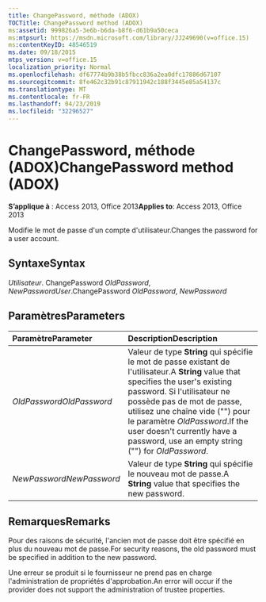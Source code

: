 ```yaml
---
title: ChangePassword, méthode (ADOX)
TOCTitle: ChangePassword method (ADOX)
ms:assetid: 999826a5-3e6b-b6da-b8f6-d61b9a50ceca
ms:mtpsurl: https://msdn.microsoft.com/library/JJ249690(v=office.15)
ms:contentKeyID: 48546519
ms.date: 09/18/2015
mtps_version: v=office.15
localization_priority: Normal
ms.openlocfilehash: df67774b9b38b5fbcc836a2ea0dfc17886d67107
ms.sourcegitcommit: 8fe462c32b91c87911942c188f3445e85a54137c
ms.translationtype: MT
ms.contentlocale: fr-FR
ms.lasthandoff: 04/23/2019
ms.locfileid: "32296527"
---
```

# <a name="changepassword-method-adox"></a><span data-ttu-id="f970b-102">ChangePassword, méthode (ADOX)</span><span class="sxs-lookup"><span data-stu-id="f970b-102">ChangePassword method (ADOX)</span></span>

<span data-ttu-id="f970b-103">**S’applique à** : Access 2013, Office 2013</span><span class="sxs-lookup"><span data-stu-id="f970b-103">**Applies to**: Access 2013, Office 2013</span></span>

<span data-ttu-id="f970b-104">Modifie le mot de passe d'un compte d'utilisateur.</span><span class="sxs-lookup"><span data-stu-id="f970b-104">Changes the password for a user account.</span></span>

## <a name="syntax"></a><span data-ttu-id="f970b-105">Syntaxe</span><span class="sxs-lookup"><span data-stu-id="f970b-105">Syntax</span></span>

<span data-ttu-id="f970b-106">*Utilisateur*. ChangePassword *OldPassword*, *NewPassword*</span><span class="sxs-lookup"><span data-stu-id="f970b-106">*User*.ChangePassword *OldPassword*, *NewPassword*</span></span>

## <a name="parameters"></a><span data-ttu-id="f970b-107">Paramètres</span><span class="sxs-lookup"><span data-stu-id="f970b-107">Parameters</span></span>

|<span data-ttu-id="f970b-108">Paramètre</span><span class="sxs-lookup"><span data-stu-id="f970b-108">Parameter</span></span>|<span data-ttu-id="f970b-109">Description</span><span class="sxs-lookup"><span data-stu-id="f970b-109">Description</span></span>|
|:--------|:----------|
|<span data-ttu-id="f970b-110">*OldPassword*</span><span class="sxs-lookup"><span data-stu-id="f970b-110">*OldPassword*</span></span> |<span data-ttu-id="f970b-111">Valeur de type **String** qui spécifie le mot de passe existant de l'utilisateur.</span><span class="sxs-lookup"><span data-stu-id="f970b-111">A **String** value that specifies the user's existing password.</span></span> <span data-ttu-id="f970b-112">Si l'utilisateur ne possède pas de mot de passe, utilisez une chaîne vide ("") pour le paramètre *OldPassword*.</span><span class="sxs-lookup"><span data-stu-id="f970b-112">If the user doesn't currently have a password, use an empty string ("") for *OldPassword*.</span></span>|
|<span data-ttu-id="f970b-113">*NewPassword*</span><span class="sxs-lookup"><span data-stu-id="f970b-113">*NewPassword*</span></span> |<span data-ttu-id="f970b-114">Valeur de type **String** qui spécifie le nouveau mot de passe.</span><span class="sxs-lookup"><span data-stu-id="f970b-114">A **String** value that specifies the new password.</span></span>|

## <a name="remarks"></a><span data-ttu-id="f970b-115">Remarques</span><span class="sxs-lookup"><span data-stu-id="f970b-115">Remarks</span></span>

<span data-ttu-id="f970b-116">Pour des raisons de sécurité, l'ancien mot de passe doit être spécifié en plus du nouveau mot de passe.</span><span class="sxs-lookup"><span data-stu-id="f970b-116">For security reasons, the old password must be specified in addition to the new password.</span></span>

<span data-ttu-id="f970b-117">Une erreur se produit si le fournisseur ne prend pas en charge l'administration de propriétés d'approbation.</span><span class="sxs-lookup"><span data-stu-id="f970b-117">An error will occur if the provider does not support the administration of trustee properties.</span></span>

